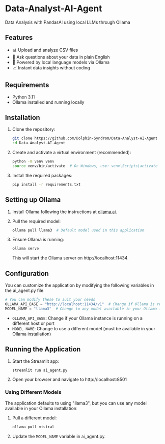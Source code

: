 # Data-Analyst-AI-Agent
Data Analysis with PandasAI using local LLMs through Ollama

## Features

- 📊 Upload and analyze CSV files
- 💬 Ask questions about your data in plain English
- 🤖 Powered by local language models via Ollama
- 📈 Instant data insights without coding

## Requirements

- Python 3.11
- Ollama installed and running locally

## Installation

1. Clone the repository:
   ```bash
   git clone https://github.com/Dolphin-Syndrom/Data-Analyst-AI-Agent
   cd Data-Analyst-AI-Agent
   ```

2. Create and activate a virtual environment (recommended):
   ```bash
   python -m venv venv
   source venv/bin/activate  # On Windows, use: venv\Scripts\activate
   ```

3. Install the required packages:
   ```bash
   pip install -r requirements.txt
   ```

## Setting up Ollama

1. Install Ollama following the instructions at [ollama.ai](https://ollama.ai).

2. Pull the required model:
   ```bash
   ollama pull llama3  # Default model used in this application
   ```

3. Ensure Ollama is running:
   ```bash
   ollama serve
   ```
   This will start the Ollama server on http://localhost:11434.

## Configuration

You can customize the application by modifying the following variables in the ai_agent.py file:

```python
# You can modify these to suit your needs
OLLAMA_API_BASE = "http://localhost:11434/v1"  # Change if Ollama is running on a different host/port
MODEL_NAME = "llama3"  # Change to any model available in your Ollama installation
```

- `OLLAMA_API_BASE`: Change if your Ollama instance is running on a different host or port
- `MODEL_NAME`: Change to use a different model (must be available in your Ollama installation)

## Running the Application

1. Start the Streamlit app:
   ```bash
   streamlit run ai_agent.py
   ```

2. Open your browser and navigate to http://localhost:8501

### Using Different Models

The application defaults to using "llama3", but you can use any model available in your Ollama installation:

1. Pull a different model:
   ```bash
   ollama pull mistral
   ```

2. Update the `MODEL_NAME` variable in ai_agent.py.

